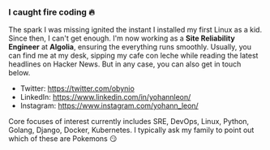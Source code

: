 ### I caught fire coding 🔥 

The spark I was missing ignited the instant I installed my first Linux as a kid. Since then, I can't get enough. I'm now working as a **Site Reliability Engineer** at **Algolia**, ensuring the everything runs smoothly. Usually, you can find me at my desk, sipping my cafe con leche while reading the latest headlines on Hacker News. But in any case, you can also get in touch below.

* Twitter: https://twitter.com/obynio
* LinkedIn: https://www.linkedin.com/in/yohannleon/
* Instagram: https://www.instagram.com/yohann_leon/

Core focuses of interest currently includes SRE, DevOps, Linux, Python, Golang, Django, Docker, Kubernetes. I typically ask my family to point out which of these are Pokemons 😏
